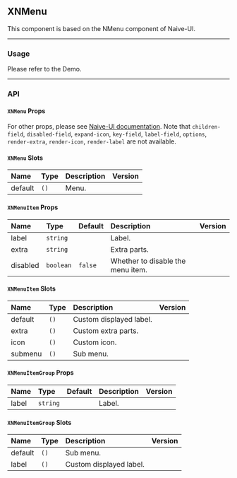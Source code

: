 ﻿## XNMenu

This component is based on the NMenu component of Naive-UI.

---

### Usage

Please refer to the Demo.

---

### API

#### `XNMenu` Props

For other props, please see [Naive-UI documentation](https://www.naiveui.com/en-US/os-theme/components/menu#Menu-Props). Note that `children-field`, `disabled-field`, `expand-icon`, `key-field`, `label-field`, `options`, `render-extra`, `render-icon`, `render-label` are not available.

#### `XNMenu` Slots

| Name    | Type | Description | Version |
| :------ | :--- | :---------- | :------ |
| default | `()` | Menu.       |         |

#### `XNMenuItem` Props

| Name     | Type      | Default | Description                       | Version |
| :------- | :-------- | :------ | :-------------------------------- | :------ |
| label    | `string`  |         | Label.                            |         |
| extra    | `string`  |         | Extra parts.                      |         |
| disabled | `boolean` | `false` | Whether to disable the menu item. |         |

#### `XNMenuItem` Slots

| Name    | Type | Description             | Version |
| :------ | :--- | :---------------------- | :------ |
| default | `()` | Custom displayed label. |         |
| extra   | `()` | Custom extra parts.     |         |
| icon    | `()` | Custom icon.            |         |
| submenu | `()` | Sub menu.               |         |

#### `XNMenuItemGroup` Props

| Name  | Type     | Default | Description | Version |
| :---- | :------- | :------ | :---------- | :------ |
| label | `string` |         | Label.      |         |

#### `XNMenuItemGroup` Slots

| Name    | Type | Description             | Version |
| :------ | :--- | :---------------------- | :------ |
| default | `()` | Sub menu.               |         |
| label   | `()` | Custom displayed label. |         |
